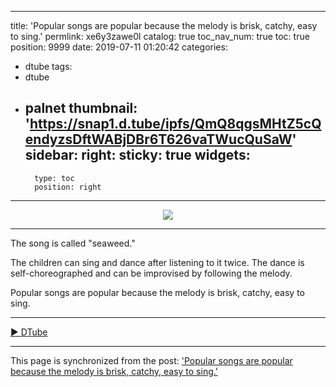 
---
title: 'Popular songs are popular because the melody is brisk, catchy, easy to sing.'
permlink: xe6y3zawe0l
catalog: true
toc_nav_num: true
toc: true
position: 9999
date: 2019-07-11 01:20:42
categories:
- dtube
tags:
- dtube
- palnet
thumbnail: 'https://snap1.d.tube/ipfs/QmQ8qgsMHtZ5cQendyzsDftWABjDBr6T626vaTWucQuSaW'
sidebar:
    right:
        sticky: true
widgets:
    -
        type: toc
        position: right
---


<center><a href='https://d.tube/#!/v/andrewma/xe6y3zawe0l'><img src='https://snap1.d.tube/ipfs/QmQ8qgsMHtZ5cQendyzsDftWABjDBr6T626vaTWucQuSaW'></a></center><hr>

The song is called "seaweed."

The children can sing and dance after listening to it twice. The dance is self-choreographed and can be improvised by following the melody. 

Popular songs are popular because the melody is brisk, catchy, easy to sing.


<hr><a href='https://d.tube/#!/v/andrewma/xe6y3zawe0l'> ▶️ DTube</a><br />

- - -

This page is synchronized from the post: ['Popular songs are popular because the melody is brisk, catchy, easy to sing.'](https://steemit.com/@andrewma/xe6y3zawe0l)
